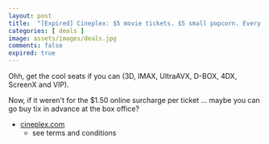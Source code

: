 ```yaml
---
layout: post
title:  "[Expired] Cineplex: $5 movie tickets. $5 small popcorn. Every Tuesday in February 2024."
categories: [ deals ]
image: assets/images/deals.jpg
comments: false
expired: true
---
```


Ohh, get the cool seats if you can (3D, IMAX, UltraAVX, D-BOX, 4DX, ScreenX and VIP).

Now, if it weren't for the $1.50 online surcharge per ticket ... maybe you can go buy tix in advance at the box office?

- [cineplex.com](https://www.cineplex.com/promos/tuesday)
    - see terms and conditions






